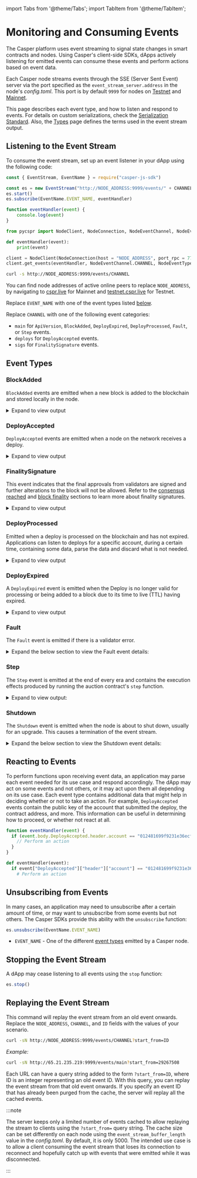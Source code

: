 import Tabs from '@theme/Tabs'; import TabItem from '@theme/TabItem';

# Monitoring and Consuming Events

The Casper platform uses event streaming to signal state changes in smart contracts and nodes. Using Casper's client-side SDKs, dApps actively listening for emitted events can consume these events and perform actions based on event data.

Each Casper node streams events through the SSE (Server Sent Event) server via the port specified as the `event_stream_server.address` in the node's *config.toml*. This port is by default `9999` for nodes on [Testnet](https://testnet.cspr.live/tools/peers) and [Mainnet](https://cspr.live/tools/peers).

<!--TODO add the original content back:

There are three types of event streams in our platform categorized based on the emitting endpoint of the nodes. Those are:

Deploy events

These are associated with Deploys on a node. Currently, only DeployAccepted event is emitted . Refer to the Deploys section to discover more about Deploys and their life cycles.

Finality Signature event

This event indicates that the final approvals from validators are signed and further alterations to the block will not be allowed. Refer to the consensus reached section and block finality section to learn more about finality signatures.

Main events

All the events other than DeployAccepted and FinalitySignature fall under this type. Those are ApiVersion, BlockAdded, DeployProcessed, DeployExpired, Fault, Step, and Shutdown events.

-->

This page describes each event type, and how to listen and respond to events. For details on custom serializations, check the [Serialization Standard](../../concepts/serialization-standard.md). Also, the [Types](../json-rpc/types_chain.md) page defines the terms used in the event stream output.

## Listening to the Event Stream

To consume the event stream, set up an event listener in your dApp using the following code:

<Tabs>

<TabItem value="js" label="JavaScript">

```javascript
const { EventStream, EventName } = require("casper-js-sdk")

const es = new EventStream("http://NODE_ADDRESS:9999/events/" + CHANNEL)
es.start()
es.subscribe(EventName.EVENT_NAME, eventHandler)

function eventHandler(event) {
    console.log(event)
}
```

</TabItem>

<TabItem value="python" label="Python">

```python
from pycspr import NodeClient, NodeConnection, NodeEventChannel, NodeEventType

def eventHandler(event):
    print(event)

client = NodeClient(NodeConnection(host = "NODE_ADDRESS", port_rpc = 7777))
client.get_events(eventHandler, NodeEventChannel.CHANNEL, NodeEventType.EVENT_NAME)
```

</TabItem>

<TabItem value="curl" label="cURL">

```bash
curl -s http://NODE_ADDRESS:9999/events/CHANNEL
```

</TabItem>

</Tabs>

You can find node addresses of active online peers to replace `NODE_ADDRESS`, by navigating to [cspr.live](https://cspr.live/tools/peers) for Mainnet and [testnet.cspr.live](https://testnet.cspr.live/tools/peers) for Testnet.

Replace `EVENT_NAME` with one of the event types listed [below](#event-types).

Replace `CHANNEL` with one of the following event categories:
- `main` for `ApiVersion`, `BlockAdded`, `DeployExpired`, `DeployProcessed`, `Fault`, or `Step` events.
- `deploys` for `DeployAccepted` events.
- `sigs` for `FinalitySignature` events.

## Event Types

### BlockAdded

`BlockAdded` events are emitted when a new block is added to the blockchain and stored locally in the node.
<!--TODO double check this definition with the design section -->

<details>
<summary>Expand to view output</summary>

```json
{
  "BlockAdded": {
    "block_hash": "62ddf902e9b6988b978413e2a9a2c6c95f8e1ddf452afd8e8a68f0ac22bf391a",
    "block": {
      "hash": "62ddf105e9b6988b378413e2a9a2c6c95f8e1ddf458afd8e8268f0ac72bfe91a",
      "header": {
        "parent_hash": "ed11ac2117edb9c5b26cf0cde318a807fd68e76206855a70429012ef16b557f5",
        "state_root_hash": "3c1ad31757ae40f934de4825a818274e0c246d304c661daf656e22b65174ad66",
        "body_hash": "eb2344f37193395bbc83587e498bc12ad5f0019055abcfa4c3b989d382a7969a",
        "random_bit": true,
        "accumulated_seed": "b8b671530f2221c8fdf201083f43c51e215e2f6ffcbe2d63238a2779eb177922",
        "era_end": null,
        "timestamp": "2023-01-01T09:55:25.312Z",
        "era_id": 8426,
        "height": 1566677,
        "protocol_version": "1.4.13"
      },
      "body": {
        "proposer": "010e5669b0f0545e2b32bc66363b9d3d4390fca56bf52305f1411b7fa12ca311c7",
        "deploy_hashes": [],
        "transfer_hashes": []
      },
      "proofs": []
    }
  }
}
```

- [block_hash](../../concepts/serialization-standard.md#block-hash) - The cryptographic hash that is used to identify a block.
- [block](../../concepts/serialization-standard.md#serialization-standard-block) - The JSON representation of the block.
- [proposer](../../concepts/serialization-standard.md#body) - The validator selected to propose the block.

</details>

### DeployAccepted

`DeployAccepted` events are emitted when a node on the network receives a deploy.

<details>
<summary>Expand to view output</summary>

```json
{
  "DeployAccepted": {
    "hash": "db84ba229ea37716230ac9874f66c0f12b9731d8d42f28060e481ef3d7263ead",
    "header": {
      "account": "012481699f9231e36ecf002675cd7186b48e6a735d10ec1b30f587ca716937752c",
      "timestamp": "2023-01-01T20:22:45.383Z",
      "ttl": "30m",
      "gas_price": 1,
      "body_hash": "8a377b07a01ac23905b2e416ff388508301feffbb9bdf275c59f87be1e9d0de5",
      "dependencies": [],
      "chain_name": "casper-test"
    },
    "payment": {
      "ModuleBytes": {
        "module_bytes": "",
        "args": [
          [
            "amount",
            {
              "cl_type": "U512",
              "bytes": "040008af2f",
              "parsed": "800000000"
            }
          ]
        ]
      }
    },
    "session": {
      "StoredContractByHash": {
        "hash": "1040f40d06f0355a80149befc4b5d1f203231231d66c4903688e178c36066539",
        "entry_point": "test_entry_point",
        "args": [
          [
            "cost",
            {
              "cl_type": "U512",
              "bytes": "0500c817a804",
              "parsed": "20000000000"
            }
          ]
        ]
      }
    },
    "approvals": [
      {
        "signer": "012481699f9231e36ecf002675cd7186b48e6a735d10ec1b30f587ca716937752c",
        "signature": "01d81d4dc9504a356c23d3c161b87b39b1708cd282b59d3e44d9b999e787643ab495f168475bed8dc48d1056605e06c8ba74d96c69ae5b506c4312be8871c0c701"
      }
    ]
  }
}
```

* [hash](../../concepts/hash-types.md) - The blake2b hash of the deploy.
* [account](../../concepts/serialization-standard.md#serialization-standard-account) - The hexadecimal-encoded public key of the account submitting the deploy.
* [body_hash](../../concepts/hash-types.md) - The blake2b hash of the deploy body.
* [payment](../../concepts/glossary/P.md#payment-code) - Gas payment information.
* [session](../../concepts/session-code.md#what-is-session-code) - The session logic defining the deploy's functionality.
* [approvals](../json-rpc/types_chain.md#approval) - The signer's hexadecimal-encoded public key along with its signature.

</details>

### FinalitySignature

This event indicates that the final approvals from validators are signed and further alterations to the block will not be allowed. Refer to the [consensus reached](../../concepts/deploy-and-deploy-lifecycle.md#consensus-reached) and [block finality](../../concepts/glossary/B.md#block-finality) sections to learn more about finality signatures. <!-- TODO not sure about the first part of this explanation, need to double check it: "final approvals from validators are signed" -->

<details>
<summary>Expand to view output</summary>

```json
{
  "FinalitySignature": {
    "block_hash": "eceed827e11f7969a7d3fe91d6fa4ce9749dd79d9f3ea26474fe2014db90e98d",
    "era_id": 8419,
    "signature": "0117087ef4b9a786e5a0ea8f198050e9de93dd94f87469b8124c346aeae5f36ad9adf80f670ee9c5887263267ed32cf932dce9b370353c596d59f91fbd57a1a205",
    "public_key": "01c375b425a36de25dc325c9182861679db2f634abcacd9ae2ee27b84ba62ac1f7"
  }
}
```

- [block_hash](../../concepts/serialization-standard.md#block-hash) - A cryptographic hash that is used to identify a block.
- [era_id](../../concepts/serialization-standard.md#eraid) - The period of time used to specify when specific events in a blockchain network occur.
- [signature](../../concepts/serialization-standard.md#signature) - A serialized byte representation of the validator's signature.
- [public_key](../../concepts/serialization-standard.md#publickey) - The hexadecimal-encoded public key of the validator.

</details>

### DeployProcessed

Emitted when a deploy is processed on the blockchain and has not expired. Applications can listen to deploys for a specific account, during a certain time, containing some data, parse the data and discard what is not needed. <!-- TODO double check this definition -->

<details>
<summary>Expand to view output</summary>

```json
{
  "DeployProcessed": {
    "deploy_hash": "0f33be8f56ff23d7d503a9804675472e043830a6c17e6141dce717b4f0973c7d",
    "account": "0201cbff12155b6ae1e99d571c01d56e9e1ba0def6719a6f06bc3e4a08f30a887444",
    "timestamp": "2023-01-01T10:07:00.401Z",
    "ttl": "30m",
    "dependencies": [],
    "block_hash": "509b754648168a73e6ab67e64d4a783cf580d6fc0c7c0ec560c6650f717841e0",
    "execution_result": {
      "Success": {
        "effect": {
          "operations": [],
          "transforms": [
            {
              "key": "account-hash-a8261377ef9cf8e7411d6858801c71e28c9322e66355586549c75ab24cdd73f2",
              "transform": "Identity"
            },
          ]
        },
        "transfers": [
          "transfer-3389144d15238240f48f5966f2dc299b6b20eb19c13d834409b4d28fc50fa909"
        ],
        "cost": "100000000"
      }
    }
  }
}
```

* [deploy_hash](../../concepts/serialization-standard.md#deploy-hash) - The cryptographic hash of a Deploy.
* [account](../../concepts/serialization-standard.md#serialization-standard-account) - The hexadecimal-encoded public key of the account submitting the deploy.
* [timestamp](../../concepts/serialization-standard.md#timestamp) - A timestamp type, representing a concrete moment in time.
* [dependencies](../../concepts/serialization-standard.md#deploy-header) - A list of Deploy hashes. 
* [block_hash](../../concepts/serialization-standard.md#block-hash) - A cryptographic hash that is used to identify a Block.
* [execution_result](../../concepts/serialization-standard.md#executionresult) - The execution status of the deploy, which is either `Success` or `Failure`.

</details>

### DeployExpired

A `DeployExpired` event is emitted when the Deploy is no longer valid for processing or being added to a block due to its time to live (TTL) having expired.

<details>
  <summary>Expand to view output</summary>

```json
{
  "DeployExpired": {
    "deploy_hash": "7ecf22fc284526d6db16fbf455f489e0a9cbf782234131c010cf3078fb9be353"
  }
}
```

* [deploy_hash](../../concepts/serialization-standard.md#deploy-hash) - The cryptographic hash of a Deploy.

</details>

### Fault

The `Fault` event is emitted if there is a validator error.

<details>
<summary>Expand the below section to view the Fault event details:</summary>

```json
{
  "Fault": {
    "era_id": 4591448806312642600,
    "public_key": "013da85eb06279da42e28530e1116be04bfd2aa25ed8d63401ebff4d9153a609a9",
    "timestamp": "2023-01-01T01:26:58.364Z"
  }
}
```

* [era_id](../../concepts/serialization-standard.md#eraid) - The period of time used to specify when specific events in a blockchain network occur.
* [public_key](../../concepts/serialization-standard.md#publickey) - The hexadecimal-encoded public key of the validator that faulted.
* [timestamp](../../concepts/serialization-standard.md#timestamp) - A timestamp representing the moment the validator faulted.

</details>

### Step

The `Step` event is emitted at the end of every era and contains the execution effects produced by running the auction contract's `step` function.

<details>
<summary>Expand to view output:</summary>

```json 
{
  "Step": {
    "era_id": 1,
    "execution_effect": {
      "operations": [],
      "transforms": [
        {
          "key": "uref-53df18bf01396fbd1ef3a8757c7bdffc684c407d90f2cfeebff166db1d923613-000",
          "transform": "Identity"
        },
        {
          "key": "uref-f268de37fcea55f8fb1abeba8536a1cc041b2aed2691f1cf34aeaaf0ae379aa5-000",
          "transform": "Identity"
        },
        {
          "key": "bid-278e5af1ca6cddf5d5438999cb072b47f0d65e1484799f692c3c9c40304be30e",
          "transform": "Identity"
        },
        {
          "key": "bid-278e5af1ca6cddf5d5438999cb072b47f0d65e1484799f692c3c9c40304be30e",
          "transform": {
            "WriteBid": {
              "validator_public_key": "0133eaae2821f090ac3ba0eadc0a897742094c0604df72b465c41d4b773298a7b9",
              "bonding_purse": "uref-136552c255d4d737bf7e43d2be250f9f38691b9fe5d9e34446bff18d6d1cf984-007",
              "staked_amount": "1000000000000005",
              "delegation_rate": 5,
              "vesting_schedule": {
                "initial_release_timestamp_millis": 1664475057182,
                "locked_amounts": null
              },
              "delegators": {
                "012a241eaa9fa3bd6ccb0e0aaaf4658538f3540e04e2f58973614a168f2f2f813d": {
                  "delegator_public_key": "012a241eaa9fa3bd6ccb0e0aaaf4658538f3540e04e2f58973614a168f2f2f813d",
                  "staked_amount": "51312014671568117976319379",
                  "bonding_purse": "uref-c5ad00f9e6b2f2631ca647ad188187e63799a278a0a46ca25f6b4da64d556662-007",
                  "validator_public_key": "0133eaae2821f090ac3ba0eadc0a897742094c0604df72b465c41d4b773298a7b9",
                  "vesting_schedule": {
                    "initial_release_timestamp_millis": 1664475057182,
                    "locked_amounts": null
                  }
                }
              },
              "inactive": false
            }
          }
        }
      ]
    }
  }
}
```

* [era_id](../../concepts/serialization-standard.md#eraid) - The period of time is used to specify when specific events in a blockchain network will occur.
* [execution_effect](../../concepts/serialization-standard.md#executioneffect) - The journal of execution transforms from a single Deploy.
* [operations](../../concepts/serialization-standard.md#operation) - Operations performed while executing a deploy.
* [transform](../../concepts/serialization-standard.md#transform) - The actual transformation performed while executing a deploy.

</details>

### Shutdown

The `Shutdown` event is emitted when the node is about to shut down, usually for an upgrade. This causes a termination of the event stream.

<details>
<summary>Expand the below section to view the Shutdown event details:</summary>

```bash
"Shutdown"
```
* Shutdown - The "Shutdown" text notifies the event listener that a shutdown will be occurring.

</details>


## Reacting to Events

To perform functions upon receiving event data, an application may parse each event needed for its use case and respond accordingly. The dApp may act on some events and not others, or it may act upon them all depending on its use case. Each event type contains additional data that might help in deciding whether or not to take an action. For example, `DeployAccepted` events contain the public key of the account that submitted the deploy, the contract address, and more. This information can be useful in determining how to proceed, or whether not react at all. <!-- TODO simplify this paragraph -->

<Tabs>

<TabItem value="js" label="JavaScript">

```javascript
function eventHandler(event) {
  if (event.body.DeployAccepted.header.account == "012481699f9231e36ecf002675cd7186b48e6a735d10ec1b30f587ca716937752c") {
    // Perform an action
  }
}
```

</TabItem>

<TabItem value="python" label="Python">

```python
def eventHandler(event):
  if event["DeployAccepted"]["header"]["account"] == "012481699f9231e36ecf002675cd7186b48e6a735d10ec1b30f587ca716937752c":
    # Perform an action
```

</TabItem>

</Tabs>

## Unsubscribing from Events

In many cases, an application may need to unsubscribe after a certain amount of time, or may want to unsubscribe from some events but not others. The Casper SDKs provide this ability with the `unsubscribe` function:

<Tabs>

<TabItem value="js" label="JavaScript">

```javascript
es.unsubscribe(EventName.EVENT_NAME)
```

</TabItem>

</Tabs>

- `EVENT_NAME` - One of the different [event types](#event-types) emitted by a Casper node.

## Stopping the Event Stream

A dApp may cease listening to all events using the `stop` function:

<Tabs>

<TabItem value="js" label="JavaScript">

```javascript
es.stop()
```

</TabItem>

</Tabs>

## Replaying the Event Stream

This command will replay the event stream from an old event onwards. Replace the `NODE_ADDRESS`, `CHANNEL`, and `ID` fields with the values of your scenario.

<Tabs>

<TabItem value="curl" label="cURL">

```bash
curl -sN http://NODE_ADDRESS:9999/events/CHANNEL?start_from=ID
```

*Example:*

```bash
curl -sN http://65.21.235.219:9999/events/main?start_from=29267508
```

</TabItem>

</Tabs>

Each URL can have a query string added to the form `?start_from=ID`, where ID is an integer representing an old event ID. With this query, you can replay the event stream from that old event onwards. If you specify an event ID that has already been purged from the cache, the server will replay all the cached events.

:::note

The server keeps only a limited number of events cached to allow replaying the stream to clients using the `?start_from=` query string. The cache size can be set differently on each node using the `event_stream_buffer_length` value in the *config.toml*. By default, it is only 5000. 
The intended use case is to allow a client consuming the event stream that loses its connection to reconnect and hopefully catch up with events that were emitted while it was disconnected.

:::